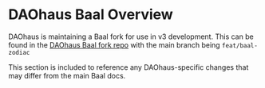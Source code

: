 # DAOhaus Baal Overview

DAOhaus is maintaining a Baal fork for use in v3 development. This can be found in the [DAOhaus Baal fork repo](https://github.com/HausDAO/Baal) with the main branch being `feat/baal-zodiac`

This section is included to reference any DAOhaus-specific changes that may differ from the main Baal docs.
